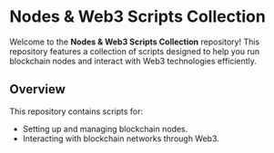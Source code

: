 # Nodes & Web3 Scripts Collection

Welcome to the **Nodes & Web3 Scripts Collection** repository! This repository features a collection of scripts designed to help you run blockchain nodes and interact with Web3 technologies efficiently.

## Overview

This repository contains scripts for:

- Setting up and managing blockchain nodes.
- Interacting with blockchain networks through Web3.
